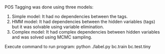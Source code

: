 POS Tagging was done using three models:

1) Simple model: It had no dependencies between the tags.
2) HMM model: It had dependencies between the hidden variables (tags) but it was solvable using variable elimination.
3) Complex model: It had complex dependencies between hidden variables and was solved using MCMC sampling.

Execute command to run program: python ./label.py bc.train bc.test.tiny
